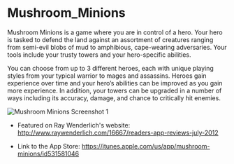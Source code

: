 Mushroom_Minions
============

Mushroom Minions is a game where you are in control of a hero. Your hero is tasked to defend the land against an assortment of creatures ranging from semi-evil blobs of mud to amphibious, cape-wearing adversaries. Your tools include your trusty towers and your hero-specific abilities. 

You can choose from up to 3 different heroes, each with unique playing styles from your typical warrior to mages and assassins. Heroes gain experience over time and your hero’s abilities can be improved as you gain more experience. In addition, your towers can be upgraded in a number of ways including its accuracy, damage, and chance to critically hit enemies.

![Mushroom Minions Screenshot 1](http://imgur.com/HUwT7S4.jpg?raw=true)

+ Featured on Ray Wenderlich's website: http://www.raywenderlich.com/16667/readers-app-reviews-july-2012

+ Link to the App Store: https://itunes.apple.com/us/app/mushroom-minions/id531581046
